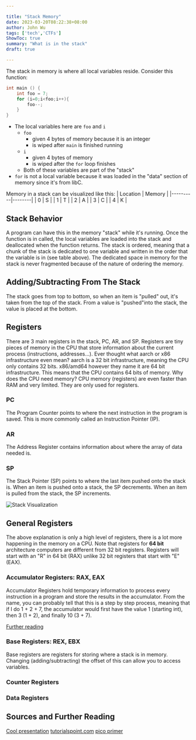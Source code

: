 ```yaml
---

title: "Stack Memory"
date: 2023-03-20T08:22:38+08:00
author: John Wu
tags: ['tech','CTFs']
ShowToc: true
summary: "What is in the stack"
draft: true

---
```


The stack in memory is where all local variables reside. Consider this function:
```C
int main () {
    int foo = 7;
    for (i=0;i<foo;i++){
        foo--;
    }
}
```
- The local variables here are `foo` and `i`
    - `foo`
        - given 4 bytes of memory because it is an integer
        - is wiped after `main` is finished running
    - `i`
        - given 4 bytes of memory
        - is wiped after the `for` loop finishes
    - Both of these variables are part of the "stack"
- `for` is  not a local variable because it was loaded in the "data" section of memory since it's from libC.

Memory in a stack can be visualized like this:
| Location | Memory |
|----------|--------|
| 0        | S      |
| 1        | T      |
| 2        | A      |
| 3        | C      |
| 4        | K      |
## Stack Behavior
A program can have this in the memory "stack" while it's running. Once the function is in called, the local variables are loaded into the stack and deallocated when the function returns. The stack is ordered, meaning that a chunk of the stack is dedicated to one variable and written in the order that the variable is in (see table above). The dedicated space in memory for the stack is never fragmented because of the nature of ordering the memory.
## Adding/Subtracting From The Stack
The stack goes from top to bottom, so when an item is "pulled" out, it's taken from the top of the stack. From a value is "pushed"into the stack, the value is placed at the bottom.

## Registers
There are 3 main registers in the stack, PC, AR, and SP. Registers are tiny pieces of memory in the CPU that store information about the current process (instructions, addresses...). Ever thought what aarch or x86 infrastructure even mean? aarch is a 32 bit infrastructure, meaning the CPU only contains 32 bits. x86/amd64 however they name it are 64 bit infrastructure. This means that the CPU contains 64 bits of memory. Why does the CPU need memory? CPU memory (registers) are even faster than RAM and very limited. They are only used for registers.
### PC
The Program Counter points to where the next instruction in the program is saved. This is more commonly called an Instruction Pointer (IP).
### AR
The Address Register contains information about where the array of data needed is.
### SP
The Stack Pointer (SP) points to where the last item pushed onto the stack is. When an item is pushed onto a stack, the SP decrements. When an item is pulled from the stack, the SP increments.

![Stack Visualization](/CTF-notes/mem-stack.jpg)

## General Registers
The above explanation is only a high level of registers, there is a lot more happening in the memory on a CPU. Note that registers for **64 bit** architecture computers are different from 32 bit registers. Registers will start with an "R" in 64 bit (RAX) unlike 32 bit registers that start with "E" (EAX).
### Accumulator Registers: RAX, EAX
Accumulator Registers hold temporary information to process every instruction in a program and store the results in the accumulator. From the name, you can probably tell that this is a step by step process, meaning that if I do 1 + 2 + 7, the accumulator would first have the value 1 (starting int), then 3 (1 + 2), and finally 10 (3 + 7).

[Further reading](https://www.geeksforgeeks.org/introduction-of-single-accumulator-based-cpu-organization)
### Base Registers: REX, EBX
Base registers are registers for storing where a stack is in memory. Changing (adding/subtracting) the offset of this can allow you to access variables.
### Counter Registers
### Data Registers

## Sources and Further Reading
[Cool presentation](http://www.ee.nmt.edu/~erives/308L_05/The_stack.pdf)
[tutorialspoint.com](https://www.tutorialspoint.com/what-is-memory-stack-in-computer-architecture)
[pico primer](https://primer.picoctf.org/#_general_registers)
